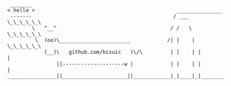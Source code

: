 ```
 _______
< hello >                                              _______________
 -------                                              / ___ \_\_\_\_\_\
        \   ^__^                                     / /   \ \_\_\_\_\_\
         \  (oo)\_______________________            /| |    | \_\_\_\_\_\
            (__)\   github.com/hisuic   )\/\         | |    | |        |
                ||--------------------w |            | |    | |        |
________________||_____________________||____________|_|____|_|________|_______
```

<!--
- 👋 Hi, I’m @h1ne
- 👀 I’m interested in ...
- 🌱 I’m currently learning ...
- 💞️ I’m looking to collaborate on ...
- 📫 How to reach me ...
- 😄 Pronouns: ...
- ⚡ Fun fact: ...
--->

<!---
h1ne/h1ne is a ✨ special ✨ repository because its `README.md` (this file) appears on your GitHub profile.
You can click the Preview link to take a look at your changes.
--->
